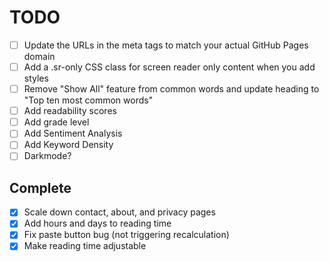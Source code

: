 # TODO
- [ ] Update the URLs in the meta tags to match your actual GitHub Pages domain
- [ ] Add a .sr-only CSS class for screen reader only content when you add styles
- [ ] Remove "Show All" feature from common words and update heading to "Top ten most common words"
- [ ] Add readability scores
- [ ] Add grade level
- [ ] Add Sentiment Analysis
- [ ] Add Keyword Density
- [ ] Darkmode?

## Complete
- [X] Scale down contact, about, and privacy pages
- [X] Add hours and days to reading time
- [X] Fix paste button bug (not triggering recalculation)
- [X] Make reading time adjustable
